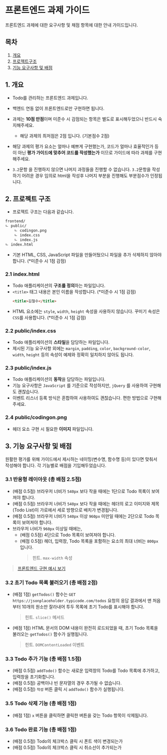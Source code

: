# 프론트엔드 과제 가이드

프론트엔드 과제에 대한 요구사항 및 채점 항목에 대한 안내 가이드입니다.

## 목차

1. [개요](#1-개요)
2. [프로젝트구조](#2-프로젝트-구조)
3. [기능 요구사항 및 배점](#3-기능-요구사항-및-배점)

## 1. 개요

- Todo를 관리하는 프론트엔드 과제입니다.
- 백엔드 연동 없이 프론트엔드로만 구현하면 됩니다.
- 과제는 **10점 만점**이며 미준수 시 감점되는 항목은 별도로 표시해두었으니 반드시 숙지해주세요.

  - 해당 과제의 최저점은 2점 입니다. (기본점수 2점)

- 해당 과제의 평가 요소는 얼마나 예쁘게 구현했는가, 코드가 얼마나 효율적인가 등이 아닌 **평가 가이드에 맞추어 코드를 작성했는가** 이므로 가이드에 따라 과제를 구현해주세요.

- `3.2`문항 을 진행하지 않으면 나머지 과정들을 진행할 수 없습니다. `3.2`문항을 작성하기 어려운 경우 임의로 html을 작성후 나머지 부분을 진행해도 부분점수가 인정됩니다.

## 2. 프로젝트 구조

- 프로젝트 구조는 다음과 같습니다.

```txt
frontend/
ㄴ public/
    ㄴ codingon.png
    ㄴ index.css
    ㄴ index.js
ㄴ index.html
```

- 기본 HTML, CSS, JavaScript 파일을 만들어뒀으니 파일을 추가 삭제하지 않아야 합니다. (\*미준수 시 1점 감점)

### 2.1 index.html

- Todo 애플리케이션의 **구조를 정의**하는 파일입니다.
- `<title>` 태그 내용은 본인 이름을 작성합니다. (\*미준수 시 1점 감점)
  ```html
  <title>김철수</title>
  ```
- HTML 요소에는 `style`, `width`, `height` 속성을 사용하지 않습니다. 꾸미기 속성은 `CSS`를 사용합니다. (\*미준수 시 1점 감점)

### 2.2 public/index.css

- Todo 애플리케이션의 **스타일**을 담당하는 파일입니다.
- 제시된 기능 요구사항 외에는 `margin`, `padding`, `color`, `background-color`, `width`, `height` 등의 속성이 예제와 정확히 일치하지 않아도 됩니다.

### 2.3 public/index.js

- Todo 애플리케이션의 **동작**을 담당하는 파일입니다.
- 기능 요구사항은 `JavaScript` 를 기준으로 작성하지만, `jQuery` 를 사용하여 구현해도 괜찮습니다.
- 이벤트 리스너 등록 방식은 혼합하여 사용하여도 괜찮습니다. 편한 방법으로 구현해주세요.

### 2.4 public/codingon.png

- 헤더 요소 구현 시 필요한 **이미지** 파일입니다.

## 3. 기능 요구사항 및 배점

원활한 평가를 위해 가이드에서 제시하는 네이밍(변수명, 함수명 등)이 있다면 맞춰서 작성해야 합니다. 각 기능별로 배점을 기입해두었습니다.

### 3.1 반응형 레이아웃 (총 배점 2.5점)

- (배점 0.5점) 브라우저 너비가 `540px` 보다 작을 때에는 1단으로 Todo 목록이 보여져야 합니다.
- (배점 0.5점) 브라우저 너비가 `540px` 보다 작을 때에는 헤더의 로고 이미지와 제목(Todo List)이 가로에서 세로 방향으로 배치가 변경됩니다.
- (배점 0.5점) 브라우저 너비가 `540px` 이상 `960px` 미만일 때에는 2단으로 Todo 목록이 보여져야 합니다.
- 브라우저 너비가 `960px` 이상일 때에는,
  - (배점 0.5점) 4단으로 Todo 목록이 보여져야 합니다.
  - (배점 0.5점) 헤더, 입력창, Todo 목록을 포함하는 요소의 최대 너비는 `800px` 입니다.
    > 힌트. `max-width` 속성

> [프론트엔드 구현 예시 보기](https://uncovered-nutmeg-b8e.notion.site/caa79e835f254da9a7d78437cb4ef1de?pvs=4)

### 3.2 초기 Todo 목록 불러오기 (총 배점 2점)

- (배점 1점) `getTodos()` 함수는 `GET` `https://jsonplaceholder.typicode.com/todos` 요청의 응답 결과에서 맨 처음부터 10개의 원소만 잘라내어 투두 목록에 초기 Todo를 표시해야 합니다.
  > 힌트. `slice()` 메서드
- (배점 1점) HTML 문서의 DOM 내용이 완전히 로드되었을 때, 초기 Todo 목록을 불러오는 `getTodos()` 함수가 실행됩니다.
  > 힌트. `DOMContentLoaded` 이벤트

### 3.3 Todo 추가 기능 (총 배점 1.5점)

- (배점 0.5점) `addTodo()` 함수는 새로운 입력창의 Todo를 Todo 목록에 추가하고, 입력창을 초기화합니다.
- (배점 0.5점) 공백이나 빈 문자열의 경우 추가될 수 없습니다.
- (배점 0.5점) `작성` 버튼 클릭 시 `addTodo()` 함수가 실행됩니다.

### 3.5 Todo 삭제 기능 (총 배점 1점)

- (배점 1점) `x` 버튼을 클릭하면 클릭한 버튼을 갖는 Todo 항목이 삭제됩니다.

### 3.6 Todo 완료 기능 (총 배점 1점)

- (배점 0.5점) Todo의 체크박스 클릭 시 폰트 색이 변경되는가
- (배점 0.5점) Todo의 체크박스 클릭 시 취소선이 추가되는가
